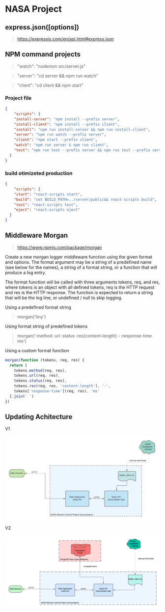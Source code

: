 # NASA Project

## express.json([options])

> https://expressjs.com/en/api.html#express.json

## NPM command projects

> "watch": "nodemon src/server.js"

> "server": "cd server && npm run watch"

> "client": "cd client && npm start"

### Project file

```json
{
    "scripts": {
    "install-server": "npm install --prefix server",
    "install-client": "npm install --prefix client",
    "install": "npm run install-server && npm run install-client",
    "server": "npm run watch --prefix server",
    "client": "npm start --prefix client",
    "watch": "npm run server & npm run client",
    "test": "npm run test --prefix server && npm run test --prefix server"
  }
}
```

### build otimizeted production

```json
{
    "scripts": {
    "start": "react-scripts start",
    "build": "set BUILD_PATH=../server/public&& react-scripts build",
    "test": "react-scripts test",
    "eject": "react-scripts eject"
  }
}
```

## Middleware Morgan

> https://www.npmjs.com/package/morgan

Create a new morgan logger middleware function using the given format and options. The format argument may be a string of a predefined name (see below for the names), a string of a format string, or a function that will produce a log entry.

The format function will be called with three arguments tokens, req, and res, where tokens is an object with all defined tokens, req is the HTTP request and res is the HTTP response. The function is expected to return a string that will be the log line, or undefined / null to skip logging.

Using a predefined format string

> morgan('tiny')

Using format string of predefined tokens

> morgan(':method :url :status :res[content-length] - :response-time ms')

Using a custom format function

```js
morgan(function (tokens, req, res) {
  return [
    tokens.method(req, res),
    tokens.url(req, res),
    tokens.status(req, res),
    tokens.res(req, res, 'content-length'), '-',
    tokens['response-time'](req, res), 'ms'
  ].join(' ')
})
```

## Updating Achitecture

V1

!["project-architectural-diagram-v1"](../images/Project-Architectural-Diagram.png)

V2

!["project-architectural-diagram-v2"](../images/NASA-Mission-Control-Architecture.png)
